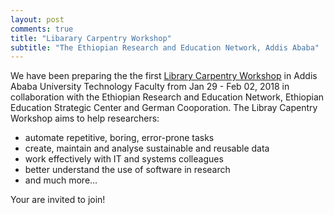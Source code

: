 ```yaml
---
layout: post
comments: true
title: "Libarary Carpentry Workshop"
subtitle: "The Ethiopian Research and Education Network, Addis Ababa"
---
```


We have been preparing the the first [Library Carpentry Workshop](https://mesfind.github.io/2018-01-29-Ethiopia/)  in Addis Ababa University Technology Faculty from Jan 29 - Feb 02, 2018 in collaboration with the Ethiopian Research and Education Network, Ethiopian Education Strategic Center and German Cooporation. The Libray Capentry Workshop  aims to help researchers:

* automate repetitive, boring, error-prone tasks
* create, maintain and analyse sustainable and reusable data
* work effectively with IT and systems colleagues
* better understand the use of software in research
* and much more...

Your are invited to join!
